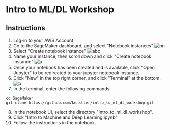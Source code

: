 
# Intro to ML/DL Workshop

## Instructions

1. Log-in to your AWS Account
2. Go to the SageMaker dashboard, and select "Notebook instances" 
![nn]("https://user-images.githubusercontent.com/36491325/52184380-57693a80-27c7-11e9-99dd-b4a8fb248391.png")
3. Select "Create notebook instance"
![abc]("https://user-images.githubusercontent.com/36491325/52184385-694add80-27c7-11e9-97bd-c93aaa44b0da.png")
4. Name your instance, then scroll down and click "Create notebook instance"
![a]("https://user-images.githubusercontent.com/36491325/52184409-a7480180-27c7-11e9-99c2-286502217932.png")
5. Once your notebook has been created and is available, click "Open Jupyter" to be redirected to your jupyter notebook instance.
6. Click "New" in the top right corner, and click "Terminal" at the bottom.
![b]("https://user-images.githubusercontent.com/36491325/52184451-479e2600-27c8-11e9-93a5-3e3194066ec5.png")
7. In the terminal, enter the following commands:
```
cd SageMaker
git clone https://github.com/kenstler/intro_to_ml_dl_workshop.git
```
8. In the notebook UI, select the directory "intro_to_ml_dl_workshop".
9. Click "Intro to Machine and Deep Learning.ipynb"
10. Follow the instructions in the notebook.
